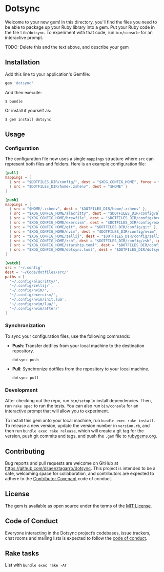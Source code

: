# Dotsync

Welcome to your new gem! In this directory, you'll find the files you need to be able to package up your Ruby library into a gem. Put your Ruby code in the file `lib/dotsync`. To experiment with that code, run `bin/console` for an interactive prompt.

TODO: Delete this and the text above, and describe your gem

## Installation

Add this line to your application's Gemfile:

```ruby
gem 'dotsync'
```

And then execute:

    $ bundle

Or install it yourself as:

    $ gem install dotsync

## Usage

### Configuration

The configuration file now uses a single `mappings` structure where `src` can represent both files and folders. Here is an example configuration file:

```toml
[pull]
mappings = [
  { src = "$DOTFILES_DIR/config/", dest = "$XDG_CONFIG_HOME", force = false },
  { src = "$DOTFILES_DIR/home/.zshenv", dest = "$HOME" }
]

[push]
mappings = [
  { src = "$HOME/.zshenv", dest = "$DOTFILES_DIR/home/.zshenv" },
  { src = "$XDG_CONFIG_HOME/alacritty", dest = "$DOTFILES_DIR/config/alacritty" },
  { src = "$XDG_CONFIG_HOME/brewfile", dest = "$DOTFILES_DIR/config/brewfile" },
  { src = "$XDG_CONFIG_HOME/exercism", dest = "$DOTFILES_DIR/config/exercism" },
  { src = "$XDG_CONFIG_HOME/git", dest = "$DOTFILES_DIR/config/git" },
  { src = "$XDG_CONFIG_HOME/nvim", dest = "$DOTFILES_DIR/config/nvim", ignore = "lazy-lock.json" },
  { src = "$XDG_CONFIG_HOME/zellij", dest = "$DOTFILES_DIR/config/zellij" },
  { src = "$XDG_CONFIG_HOME/zsh", dest = "$DOTFILES_DIR/config/zsh", ignore = [".zsh_sessions", ".zsh_history"] },
  { src = "$XDG_CONFIG_HOME/starship.toml", dest = "$DOTFILES_DIR/config/starship.toml" },
  { src = "$XDG_CONFIG_HOME/dotsync.toml", dest = "$DOTFILES_DIR/dotsync/macmini.toml" }
]

[watch]
src = '~/.config'
dest = '~/Code/dotfiles/src/'
paths = [
  '~/.config/alacritty/',
  '~/.config/zellij/',
  '~/.config/nvim/',
  '~/.config/exercism/',
  '~/.config/nvim/init.lua',
  '~/.config/nvim/lua/',
  '~/.config/nvim/after/'
]
```

### Synchronization

To sync your configuration files, use the following commands:

- **Push**: Transfer dotfiles from your local machine to the destination repository.
  ```shell
  dotsync push
  ```

- **Pull**: Synchronize dotfiles from the repository to your local machine.
  ```shell
  dotsync pull
  ```

### Development

After checking out the repo, run `bin/setup` to install dependencies. Then, run `rake spec` to run the tests. You can also run `bin/console` for an interactive prompt that will allow you to experiment.

To install this gem onto your local machine, run `bundle exec rake install`. To release a new version, update the version number in `version.rb`, and then run `bundle exec rake release`, which will create a git tag for the version, push git commits and tags, and push the `.gem` file to [rubygems.org](https://rubygems.org).

## Contributing

Bug reports and pull requests are welcome on GitHub at https://github.com/dsaenztagarro/dotsync. This project is intended to be a safe, welcoming space for collaboration, and contributors are expected to adhere to the [Contributor Covenant](http://contributor-covenant.org) code of conduct.

## License

The gem is available as open source under the terms of the [MIT License](https://opensource.org/licenses/MIT).

## Code of Conduct

Everyone interacting in the Dotsync project’s codebases, issue trackers, chat rooms and mailing lists is expected to follow the [code of conduct](https://github.com/[USERNAME]/dotsync/blob/master/CODE_OF_CONDUCT.md).

## Rake tasks

List with `bundle exec rake -AT`
